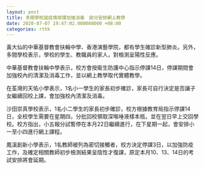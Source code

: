 ```yaml
---
layout: post
title: 多間學校就疫情停課加強消毒　部分安排網上教學
date: 2020-07-07 19:47:02.000000000 +08:00
categories: rthk
---
```


黃大仙的中華基督教會扶輪中學、香港演藝學院，都有學生確診新型肺炎。另外，多間學校表示，學校的學生、教職員的家人，對檢測呈陽性反應。

中華基督教會扶輪中學表示，校方會按衞生防護中心指示停課14日，停課期間會加強校內的清潔及消毒工作，並以網上教學取代實體教學。

在荃灣的天佑小學表示，1名小一學生的家長初步確診，家長可自行決定是否讓子女繼續回校上課，會加強校內清潔及消毒。

沙田崇真學校表示，1名小二學生的家長初步確診，校方根據教育局指示停課14日，全校學生需要在星期四，分批回校領取深喉唾液樣本瓶，並在翌日早上交回學校。校方指出，小五報分試暫停在本月22日繼續進行，在下星期一起，會安排小一至小四進行網上課程。

鳳溪創新小學表示，1名教師被列為密切接觸者，校方決定停課3日，以加強防疫工作，及確定相關教師初步檢測結果呈陰性才復課，原定本月10、13、14日的考試安排將會延期。
